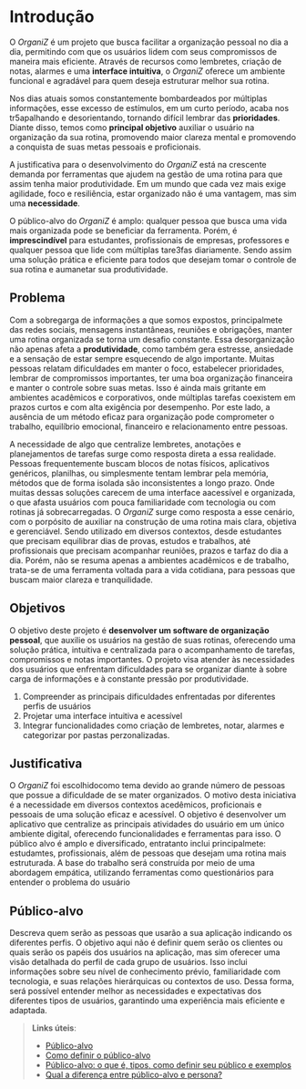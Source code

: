 # Introdução

O *OrganiZ* é um projeto que busca facilitar a organização pessoal no dia a dia, permitindo com que os usuários lidem com seus compromissos de maneira mais eficiente. Através de recursos como lembretes, criação de notas, alarmes e uma **interface intuitiva**, o *OrganiZ* oferece um ambiente funcional e agradável para quem deseja estruturar melhor sua rotina.

Nos dias atuais somos constantemente bombardeados por múltiplas informações, esse excesso de estímulos, em um curto período, acaba nos tr5apalhando e desorientando, tornando difícil lembrar das **prioridades**. Diante disso, temos como **principal objetivo** auxiliar o usuário na organização da sua rotina, promovendo maior clareza mental e promovendo a conquista de suas metas pessoais e proficionais.

A justificativa para o desenvolvimento do *OrganiZ* está na crescente demanda por ferramentas que ajudem na gestão de uma rotina para que assim tenha maior produtividade. Em um mundo que cada vez mais exige agilidade, foco e resiliência, estar organizado não é uma vantagem, mas sim uma **necessidade**.

O público-alvo do *OrganiZ* é amplo: qualquer pessoa que busca uma vida mais organizada pode se beneficiar da ferramenta. Porém, é **imprescindível** para estudantes, profissionais de empresas, professores e qualquer pessoa que lide com múltiplas tare3fas diariamente. Sendo assim uma solução prática e eficiente para todos que desejam tomar o controle de sua rotina e aumanetar sua produtividade. 

## Problema

Com a sobregarga de informações a que somos expostos, principalmete das redes sociais, mensagens instantâneas, reuniões e obrigações, manter uma rotina organizada se torna um desafio constante. Essa desorganização não apenas afeta a **produtividade**, como também gera estresse, ansiedade e a sensação de estar sempre esquecendo de algo importante. Muitas pessoas relatam dificuldades em manter o foco, estabelecer prioridades, lembrar de compromissos importantes, ter uma boa organização financeira e manter o controle sobre suas metas. Isso é ainda mais gritante em ambientes acadêmicos e corporativos, onde múltiplas tarefas coexistem em prazos curtos e com alta exigência por desempenho. Por este lado, a ausência de um método eficaz para organização pode comprometer o trabalho, equilíbrio emocional, financeiro e relacionamento entre pessoas.

A necessidade de algo que centralize lembretes, anotações e planejamentos de tarefas surge como resposta direta a essa realidade. Pessoas frequentemente buscam blocos de notas físicos, aplicativos genéricos, planilhas, ou simplesmente tentam lembrar pela memória, métodos que de forma isolada são inconsistentes a longo prazo. Onde muitas dessas soluções carecem de uma interface aacessível e organizada, o que afasta usuários com pouca familiaridade com tecnologia ou com rotinas já sobrecarregadas. O *OrganiZ* surge como resposta a esse cenário, com o porpósito de auxiliar na construção de uma rotina mais clara, objetiva e gerenciável. Sendo utilizado em diversos contextos, desde estudantes que precisam equilibrar dias de provas, estudos e trabalhos, até profissionais que precisam acompanhar reuniões, prazos e tarfaz do dia a dia. Porém, não se resuma apenas a ambientes acadêmicos e de trabalho, trata-se de uma ferramenta voltada para a vida cotidiana, para pessoas que buscam maior clareza e tranquilidade.

## Objetivos
O objetivo deste projeto é **desenvolver um software de organização pessoal**, que auxilie os usuários na gestão de suas rotinas, oferecendo uma solução prática, intuitiva e centralizada para o acompanhamento de tarefas, compromissos e notas importantes. O projeto visa atender às necessidades dos usuários que enfrentam dificuldades para se organizar diante à sobre carga de informações e à constante pressão por produtividade.

 1. Compreender as principais dificuldades enfrentadas por diferentes perfis de usuários
 2. Projetar uma interface intuitiva e acessível
 3. Integrar funcionalidades como criação de lembretes, notar, alarmes e categorizar por pastas perzonalizadas.

## Justificativa

O *OrganiZ* foi escolhidocomo tema devido ao grande número de pessoas que possue a dificuldade de se mater organizados. O motivo desta iniciativa é a necessidade em diversos contextos acedêmicos, proficionais e pessoais de uma solução eficaz e acessível. O objetivo é desenvolver um aplicativo que centralize as principais atividades do usuário em um único ambiente digital, oferecendo funcionalidades e ferramentas para isso. O público alvo é amplo e diversificado, entratanto inclui principalmete: estudamtes, profissionais, além de pessoas que desejam uma rotina mais estruturada. A base do trabalho será construída por meio de uma abordagem empática, utilizando ferramentas como questionários para entender o problema do usuário

## Público-alvo

Descreva quem serão as pessoas que usarão a sua aplicação indicando os diferentes perfis. O objetivo aqui não é definir quem serão os clientes ou quais serão os papéis dos usuários na aplicação, mas sim oferecer uma visão detalhada do perfil de cada grupo de usuários. Isso inclui informações sobre seu nível de conhecimento prévio, familiaridade com tecnologia, e suas relações hierárquicas ou contextos de uso. Dessa forma, será possível entender melhor as necessidades e expectativas dos diferentes tipos de usuários, garantindo uma experiência mais eficiente e adaptada.

> **Links úteis**:
> - [Público-alvo](https://blog.hotmart.com/pt-br/publico-alvo/)
> - [Como definir o público-alvo](https://exame.com/pme/5-dicas-essenciais-para-definir-o-publico-alvo-do-seu-negocio/)
> - [Público-alvo: o que é, tipos, como definir seu público e exemplos](https://klickpages.com.br/blog/publico-alvo-o-que-e/)
> - [Qual a diferença entre público-alvo e persona?](https://rockcontent.com/blog/diferenca-publico-alvo-e-persona/)
